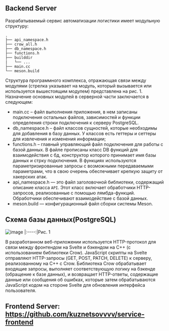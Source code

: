 ## Backend Server 
Разрабатываемый сервис автоматизации логистики имеет модульную структуру:
```
.
├── api_namespace.h         
├── crow_all.h            
├── db_namespace.h             
├── functions.h
├── builddir
|   └── ...
├── main.cc    
└── meson.build
```
Структура программного комплекса, отражающая связи между модулями (стрелка указывает на модуль, который вызывается или используется вышестоящим модулем) представлена на рис. 1.
Назначение основных модулей в серверной части заключается в следующем:
* main.cc – файл выполнения приложения, в нем записаны подключения остальных файлов, зависимостей и функции определения строки подключения к серверу PostgreSQL.
* db_namespace.h – файл классов сущностей, которые необходимы для добавления в базу данных. У классов есть геттеры и сеттеры для извлечения и изменения информации;
* functions.h – главный управляющий файл подключения для работы с базой данных. В файле прописаны класс DB функций для взаимодействия с бд, конструктор которого принимает имя базы данных и стрку подключения.
  В функциях используются параметризированные запросы с возможными передаваемыми параметрами, что в свою очерень обеспечивает крепкую защиту от хакерских атак.
* api_namespace.h — это файл заголовочной библиотеки, содержащий описание класса `API`. Этот класс включает обработчики HTTP-запросов, реализованные с помощью лямбда-функций. Обработчики обеспечивают взаимодействие с базой данных.
* meson.build — конфигурационный файл сборки системы Meson.

## Схема базы данных(PostgreSQL)
![image](https://github.com/user-attachments/assets/79bf54da-5f24-408d-a823-dbc24628352b)
|:----:|Рис. 1

В разработанном веб-приложении используется HTTP-протокол для связи между фронтендом на Svelte и бэкендом на C++ (с использованием библиотеки Crow). 
JavaScript скрипты на Svelte отправляют HTTP-запросы (GET, POST, PATCH, DELETE) к серверу, реализованному на C++ с Crow.
Библиотека Crow обрабатывает входящие запросы, выполняет соответствующую логику на бэкенде (обращение к базе данных), и возвращает HTTP-ответы, содержащие данные или сообщения об ошибках, которые затем обрабатываются JavaScript кодом на стороне Svelte для обновления интерфейса пользователя.
## Frontend Server: https://github.com/kuznetsovvvv/service-frontend
